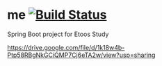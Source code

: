 # me [![Build Status](https://travis-ci.com/alalshow/me.svg?branch=master)](https://travis-ci.com/alalshow/me)
Spring Boot project for Etoos Study 


https://drive.google.com/file/d/1k18w4b-Ptp58RBgNkGCiQMP7Cj6eTA2w/view?usp=sharing
